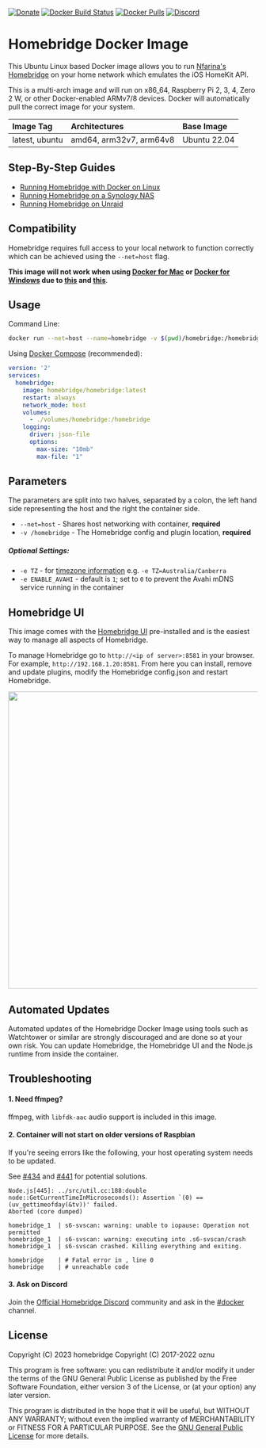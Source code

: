 [![Donate](https://img.shields.io/badge/donate-paypal-yellowgreen.svg)](https://www.paypal.com/cgi-bin/webscr?cmd=_s-xclick&hosted_button_id=ZEW8TFQCU2MSJ&source=url)
[![Docker Build Status](https://github.com/homebridge/docker-homebridge/workflows/Build/badge.svg)](https://github.com/homebridge/docker-homebridge/actions)
[![Docker Pulls](https://img.shields.io/docker/pulls/homebridge/homebridge.svg)](https://hub.docker.com/r/homebridge/homebridge/)
[![Discord](https://img.shields.io/discord/432663330281226270?color=728ED5&logo=discord&label=discord)](https://discord.gg/Cmq8a44)

# Homebridge Docker Image

This Ubuntu Linux based Docker image allows you to run [Nfarina's](https://github.com/nfarina) [Homebridge](https://github.com/homebridge/homebridge) on your home network which emulates the iOS HomeKit API.

This is a multi-arch image and will run on x86_64, Raspberry Pi 2, 3, 4, Zero 2 W, or other Docker-enabled ARMv7/8 devices. Docker will automatically pull the correct image for your system.

| Image Tag             | Architectures           | Base Image         | 
| :-------------------- | :-----------------------| :----------------- | 
| latest, ubuntu        | amd64, arm32v7, arm64v8 | Ubuntu 22.04       | 

## Step-By-Step Guides

- [Running Homebridge with Docker on Linux](https://github.com/homebridge/homebridge/wiki/Install-Homebridge-on-Docker)
- [Running Homebridge on a Synology NAS](https://github.com/homebridge/docker-homebridge/wiki/Homebridge-on-Synology)
- [Running Homebridge on Unraid](https://github.com/homebridge/docker-homebridge/wiki/Homebridge-on-Unraid)

## Compatibility

Homebridge requires full access to your local network to function correctly which can be achieved using the ```--net=host``` flag.

**This image will not work when using [Docker for Mac](https://docs.docker.com/docker-for-mac/) or [Docker for Windows](https://docs.docker.com/docker-for-windows/) due to [this](https://github.com/docker/for-mac/issues/68) and [this](https://github.com/docker/for-win/issues/543)**.


## Usage

Command Line:

```bash
docker run --net=host --name=homebridge -v $(pwd)/homebridge:/homebridge homebridge/homebridge:latest
```

Using [Docker Compose](https://docs.docker.com/compose/) (recommended):

```yml
version: '2'
services:
  homebridge:
    image: homebridge/homebridge:latest
    restart: always
    network_mode: host
    volumes:
      - ./volumes/homebridge:/homebridge
    logging:
      driver: json-file
      options:
        max-size: "10mb"
        max-file: "1"
```

## Parameters

The parameters are split into two halves, separated by a colon, the left hand side representing the host and the right the container side.

* `--net=host` - Shares host networking with container, **required**
* `-v /homebridge` - The Homebridge config and plugin location, **required**

##### *Optional Settings:*

* `-e TZ` - for [timezone information](https://en.wikipedia.org/wiki/List_of_tz_database_time_zones) e.g. `-e TZ=Australia/Canberra`
* `-e ENABLE_AVAHI` - default is `1`; set to `0` to prevent the Avahi mDNS service running in the container

## Homebridge UI

This image comes with the [Homebridge UI](https://github.com/homebridge/homebridge-config-ui-x) pre-installed and is the easiest way to manage all aspects of Homebridge.

To manage Homebridge go to `http://<ip of server>:8581` in your browser. For example, `http://192.168.1.20:8581`. From here you can install, remove and update plugins, modify the Homebridge config.json and restart Homebridge.

<p align="center">
  <img width="600px" src="https://user-images.githubusercontent.com/3979615/71886653-b16d3f80-3190-11ea-9ff8-49dc4ae4fff0.png">
</p>

## Automated Updates

Automated updates of the Homebridge Docker Image using tools such as Watchtower or similar are strongly discouraged and are done so at your own risk. You can update Homebridge, the Homebridge UI and the Node.js runtime from inside the container.

## Troubleshooting

#### 1. Need ffmpeg?

ffmpeg, with `libfdk-aac` audio support is included in this image.

#### 2. Container will not start on older versions of Raspbian

If you're seeing errors like the following, your host operating system needs to be updated.

See [#434](https://github.com/homebridge/docker-homebridge/issues/434) and [#441](https://github.com/homebridge/docker-homebridge/issues/441) for potential solutions.

```
Node.js[445]: ../src/util.cc:188:double node::GetCurrentTimeInMicroseconds(): Assertion `(0) == (uv_gettimeofday(&tv))' failed.
Aborted (core dumped)
```

```
homebridge_1  | s6-svscan: warning: unable to iopause: Operation not permitted
homebridge_1  | s6-svscan: warning: executing into .s6-svscan/crash
homebridge_1  | s6-svscan crashed. Killing everything and exiting.
```

```
homebridge    | # Fatal error in , line 0
homebridge    | # unreachable code
```

#### 3. Ask on Discord

Join the [Official Homebridge Discord](https://discord.gg/Cmq8a44) community and ask in the [#docker](https://discord.gg/Cmq8a44) channel.

## License

Copyright (C) 2023 homebridge
Copyright (C) 2017-2022 oznu

This program is free software: you can redistribute it and/or modify it under the terms of the GNU General Public License as published by the Free Software Foundation, either version 3 of the License, or (at your option) any later version.

This program is distributed in the hope that it will be useful, but WITHOUT ANY WARRANTY; without even the implied warranty of MERCHANTABILITY or FITNESS FOR A PARTICULAR PURPOSE.  See the [GNU General Public License](./LICENSE) for more details.
